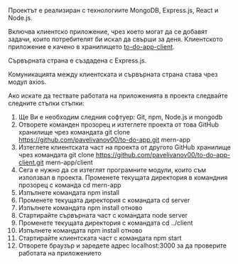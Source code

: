 Проектът е реализиран с технологиите MongoDB, Express.js, React и Node.js. 

Включва клиентско приложение, чрез което могат да се добавят задачи, които потребителят би искал да свърши за деня.
Клиентското приложение е качено в хранилището [to-do-app-client](https://github.com/pavelivanov00/to-do-app-client).

Сървърната страна е създадена с Express.js.

Комуникацията между клиентската и сървърната страна става чрез модул axios.

Ако искате да тествате работата на приложенията в проекта следвайте следните стъпки стъпки:

1) Ще Ви e необходим следния софтуер: Git, npm, Node.js и mongodb
2) Отворете команден прозорец и изтеглете проекта от това GitHub хранилище чрез командата git clone https://github.com/pavelivanov00/to-do-app.git mern-app
3) Изтеглете клиентската част на проекта от другото GitHub хранилище чрез командата git clone https://github.com/pavelivanov00/to-do-app-client.git mern-app/client
4) Сега е нужно да се изтеглят програмните модули, които съм използвал в проектa. Променете текущата директория в командния прозорец с команда cd mern-app
5) Изпълнете командата npm install
6) Променете текущата директория с командата cd server
7) Изпълнете командата npm install отново
8) Стартирайте сървърната част с командата node server
9) Променете текущата директория с командата cd ../client
10) Изпълнете командата npm install отново
11) Стартирайте клиентската част с командата npm start
12) Отворете браузър и заредете адрес localhost:3000 за да проверите работата на приложението
